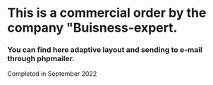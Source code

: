 # This is a commercial order by the company "Buisness-expert.
### You can find here adaptive layout and sending to e-mail through phpmailer.
Completed in September 2022
